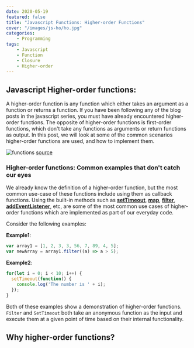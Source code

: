 ```yaml
---
date: 2020-05-19
featured: false
title: "Javascript Functions: Higher-order Functions"
cover: "/images/js-ho/ho.jpg"
categories: 
    - Programming
tags:
    - Javascript
    - Function
    - Closure
    - Higher-order
---
```


## Javascript Higher-order functions:

A higher-order function is any function which either takes an argument as a function or returns a function. If you have been following any of the blog posts in the javascript series, you must have already encountered higher-order functions. The opposite of higher-order functions is first-order functions, which don't take any functions as arguments or return functions as output. In this post, we will look at some of the common scenarios higher-order functions are used, and how to implement them.

![functions](/images/js-abc/functions.png)
[source](https://pixabay.com/photos/learn-mathematics-child-girl-2405206/)

### Higher-order functions: Common examples that don't catch our eyes

We already know the definition of a higher-order function, but the most common use-case of these functions include using them as callback functions. Using the built-in methods such as [**setTimeout**](https://www.w3schools.com/jsref/met_win_settimeout.asp), [**map**](https://developer.mozilla.org/en-US/docs/Web/JavaScript/Reference/Global_Objects/Map), [**filter**](https://developer.mozilla.org/en-US/docs/Web/JavaScript/Reference/Global_Objects/Array/filter), [**addEventListener**](https://developer.mozilla.org/en-US/docs/Web/API/EventTarget/addEventListener), etc, are some of the most common use cases of higher-order functions which are implemented as part of our everyday code.

Consider the following examples: 

**Example1**:
```javascript
var array1 = [1, 2, 3, 3, 56, 7, 89, 4, 5];
var newArray = array1.filter((a) => a > 5);
```
**Example2**: 
```javascript
for(let i = 0; i < 10; i++) {
  setTimeout(function() {
    console.log('The number is ' + i);
  });
}
```

Both of these examples show a demonstration of higher-order functions. `Filter` and `SetTimeout` both take an anonymous function as the input and execute them at a given point of time based on their internal functionality.

## Why higher-order functions?